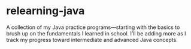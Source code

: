 # relearning-java
A collection of my Java practice programs—starting with the basics to brush up on the fundamentals I learned in school. I’ll be adding more as I track my progress toward intermediate and advanced Java concepts.
